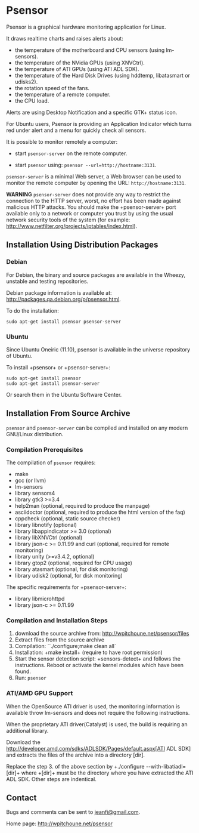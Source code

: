 # Psensor

Psensor is a graphical hardware monitoring application for Linux.

It draws realtime charts and raises alerts about:

 * the temperature of the motherboard and CPU sensors (using
   lm-sensors).
 * the temperature of the NVidia GPUs (using XNVCtrl).
 * the temperature of ATI GPUs (using ATI ADL SDK).
 * the temperature of the Hard Disk Drives (using hddtemp, libatasmart
   or udisks2).
 * the rotation speed of the fans.
 * the temperature of a remote computer.
 * the CPU load.

Alerts are using Desktop Notification and a specific GTK+ status icon.

For Ubuntu users, Psensor is providing an Application Indicator which turns
red under alert and a menu for quickly check all sensors.

It is possible to monitor remotely a computer:

 * start `psensor-server` on the remote computer.

 * start `psensor` using: `psensor --url=http://hostname:3131`.

`psensor-server` is a minimal Web server, a Web browser can be used to
monitor the remote computer by opening the URL:
`http://hostname:3131`.

**WARNING**
`psensor-server` does not provide any way to restrict the connection
to the HTTP server, worst, no effort has been made against malicious
HTTP attacks.  You should make the +psensor-server+ port available
only to a network or computer you trust by using the usual network
security tools of the system (for example:
http://www.netfilter.org/projects/iptables/index.html).

## Installation Using Distribution Packages

### Debian

For Debian, the binary and source packages are available in the
Wheezy, unstable and testing repositories.

Debian package information is available at:
http://packages.qa.debian.org/p/psensor.html.

To do the installation:
```
sudo apt-get install psensor psensor-server
```

### Ubuntu

Since Ubuntu Oneiric (11.10), psensor is available in the universe
repository of Ubuntu.

To install +psensor+ or +psensor-server+:
```
sudo apt-get install psensor
sudo apt-get install psensor-server
```

Or search them in the Ubuntu Software Center.

## Installation From Source Archive

`psensor` and `psensor-server` can be compiled and installed on any
modern GNU/Linux distribution.

### Compilation Prerequisites

The compilation of `psensor` requires:

 * make
 * gcc (or llvm)
 * lm-sensors
 * library sensors4
 * library gtk3 >=3.4
 * help2man (optional, required to produce the manpage)
 * asciidoctor (optional, required to produce the html version of the
   faq)
 * cppcheck (optional, static source checker)
 * library libnotify (optional)
 * library libappindicator >= 3.0 (optional)
 * library libXNVCtrl (optional)
 * library json-c >= 0.11.99 and curl (optional, required for remote monitoring)
 * library unity (>=v3.4.2, optional)
 * library gtop2 (optional, required for CPU usage)
 * library atasmart (optional, for disk monitoring)
 * library udisk2 (optional, for disk monitoring)

The specific requirements for +psensor-server+:

 * library libmicrohttpd
 * library json-c >= 0.11.99

### Compilation and Installation Steps

1. download the source archive from: http://wpitchoune.net/psensor/files
2. Extract files from the source archive
3. Compilation: ``./configure;make clean all`
4. Installation:  +make install+ (require to have root permission)
5. Start the sensor detection script: +sensors-detect+ and follows the
instructions. Reboot or activate the kernel modules which have
been found.
6. Run: `psensor`

### ATI/AMD GPU Support

When the OpenSource ATI driver is used, the monitoring
information is available throw lm-sensors and does not require the
following instructions.

When the proprietary ATI driver(Catalyst) is used, the build is
requiring an additional library.

Download the
http://developer.amd.com/sdks/ADLSDK/Pages/default.aspx[ATI ADL SDK]
and extracts the files of the archive into a directory [dir].

Replace the step 3. of the above section by +./configure
--with-libatiadl=[dir]+ where +[dir]+ must be the directory where you
have extracted the ATI ADL SDK. Other steps are indentical.

## Contact

Bugs and comments can be sent to jeanfi@gmail.com.

Home page: http://wpitchoune.net/psensor
